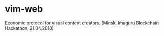 # vim-web
Economic protocol for visual content creators. (Minsk, Imaguru Blockchain Hackathon, 21.04.2018)

